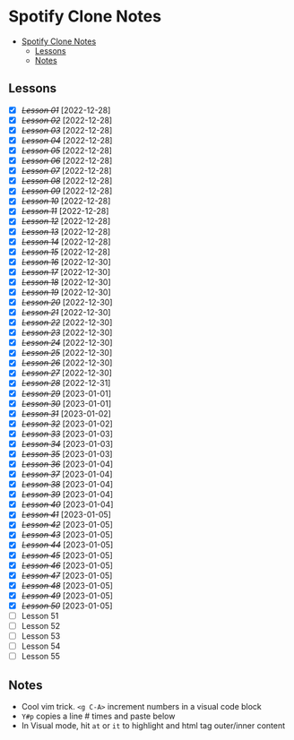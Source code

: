 # Spotify Clone Notes

- [Spotify Clone Notes](#spotify-clone-notes)
  - [Lessons](#lessons)
  - [Notes](#notes)

## Lessons

- [x] ~~_Lesson 01_~~ [2022-12-28]
- [x] ~~_Lesson 02_~~ [2022-12-28]
- [x] ~~_Lesson 03_~~ [2022-12-28]
- [x] ~~_Lesson 04_~~ [2022-12-28]
- [x] ~~_Lesson 05_~~ [2022-12-28]
- [x] ~~_Lesson 06_~~ [2022-12-28]
- [x] ~~_Lesson 07_~~ [2022-12-28]
- [x] ~~_Lesson 08_~~ [2022-12-28]
- [x] ~~_Lesson 09_~~ [2022-12-28]
- [x] ~~_Lesson 10_~~ [2022-12-28]
- [x] ~~_Lesson 11_~~ [2022-12-28]
- [x] ~~_Lesson 12_~~ [2022-12-28]
- [x] ~~_Lesson 13_~~ [2022-12-28]
- [x] ~~_Lesson 14_~~ [2022-12-28]
- [x] ~~_Lesson 15_~~ [2022-12-28]
- [x] ~~_Lesson 16_~~ [2022-12-30]
- [x] ~~_Lesson 17_~~ [2022-12-30]
- [x] ~~_Lesson 18_~~ [2022-12-30]
- [x] ~~_Lesson 19_~~ [2022-12-30]
- [x] ~~_Lesson 20_~~ [2022-12-30]
- [x] ~~_Lesson 21_~~ [2022-12-30]
- [x] ~~_Lesson 22_~~ [2022-12-30]
- [x] ~~_Lesson 23_~~ [2022-12-30]
- [x] ~~_Lesson 24_~~ [2022-12-30]
- [x] ~~_Lesson 25_~~ [2022-12-30]
- [x] ~~_Lesson 26_~~ [2022-12-30]
- [x] ~~_Lesson 27_~~ [2022-12-30]
- [x] ~~_Lesson 28_~~ [2022-12-31]
- [x] ~~_Lesson 29_~~ [2023-01-01]
- [x] ~~_Lesson 30_~~ [2023-01-01]
- [x] ~~_Lesson 31_~~ [2023-01-02]
- [x] ~~_Lesson 32_~~ [2023-01-02]
- [x] ~~_Lesson 33_~~ [2023-01-03]
- [x] ~~_Lesson 34_~~ [2023-01-03]
- [x] ~~_Lesson 35_~~ [2023-01-03]
- [x] ~~_Lesson 36_~~ [2023-01-04]
- [x] ~~_Lesson 37_~~ [2023-01-04]
- [x] ~~_Lesson 38_~~ [2023-01-04]
- [x] ~~_Lesson 39_~~ [2023-01-04]
- [x] ~~_Lesson 40_~~ [2023-01-04]
- [x] ~~_Lesson 41_~~ [2023-01-05]
- [x] ~~_Lesson 42_~~ [2023-01-05]
- [x] ~~_Lesson 43_~~ [2023-01-05]
- [x] ~~_Lesson 44_~~ [2023-01-05]
- [x] ~~_Lesson 45_~~ [2023-01-05]
- [x] ~~_Lesson 46_~~ [2023-01-05]
- [x] ~~_Lesson 47_~~ [2023-01-05]
- [x] ~~_Lesson 48_~~ [2023-01-05]
- [x] ~~_Lesson 49_~~ [2023-01-05]
- [x] ~~_Lesson 50_~~ [2023-01-05]
- [ ] Lesson 51
- [ ] Lesson 52
- [ ] Lesson 53
- [ ] Lesson 54
- [ ] Lesson 55

## Notes

- Cool vim trick. `<g C-A>` increment numbers in a visual code block
- `Y#p` copies a line # times and paste below
- In Visual mode, hit `at` or `it` to highlight and html tag outer/inner content
